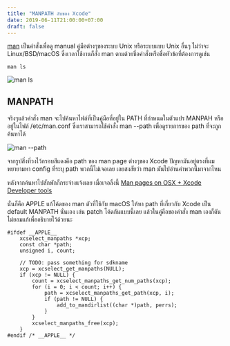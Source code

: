 ```yaml
---
title: "MANPATH ลับของ Xcode"
date: 2019-06-11T21:00:00+07:00
draft: false
---
```


[man](https://en.wikipedia.org/wiki/Man_page) เป็นคำสั่งเพื่อดู manual คู่มือต่างๆของระบบ Unix หรือระบบแบบ Unix อื่นๆ ไม่ว่าจะ Linux/BSD/macOS ซึ่งเวลาใช้งานก็สั่ง man ตามด้วยชื่อคำสั่งหรือชื่อหัวข้อที่ต้องการดูเช่น

```
man ls
```

![man ls](/man_ls.png)

## MANPATH

จริงๆแล้วคำสั่ง man จะไปค้นหาไฟล์ที่เป็นคู่มือที่อยู่ใน PATH ที่กำหนดในตัวแปร MANPAH หรืออยู่ในไฟล์ /etc/man.conf ซึ่งเราสามารถใช้คำสั่ง man --path เพื่อดูรายการของ path ที่จะถูกค้นหาได้

![man --path](/man_path.png)

จากรูปสิ่งที่วงไว้กรอบสีแดงคือ path ของ man page ต่างๆของ Xcode ปัญหามันอยู่ตรงที่ผมพยายามหา config ที่ระบุ path พวกนี้ไม่เจอเลย เลยสงสัยว่า man มันไปอ่านค่าพวกนี้มาจากไหน

หลังจากค้นหาไปสักพักก็กระจ่างแจ้งเลย เมื่อเจอลิ้งนี้ [Man pages on OSX + Xcode Developer tools](https://gist.github.com/yiding/11270916)

นั่นก็คือ APPLE แก้โค้ดของ man ตัวที่ใช้กับ macOS ให้หา path ที่เกี่ยวกับ Xcode เป็น default MANPATH นั่นเอง เล่น patch โค้ดกันแบบนี้เลย แล้วในคู่คือของคำสั่ง man เองก็ดันไม่ยอมแก้เพื่ออธิบายไว้ด้วยนะ

```
#ifdef __APPLE__
	xcselect_manpaths *xcp;
	const char *path;
	unsigned i, count;

	// TODO: pass something for sdkname
	xcp = xcselect_get_manpaths(NULL);
	if (xcp != NULL) {
		count = xcselect_manpaths_get_num_paths(xcp);
		for (i = 0; i < count; i++) {
			path = xcselect_manpaths_get_path(xcp, i);
			if (path != NULL) {
				add_to_mandirlist((char *)path, perrs);
			}
		}
		xcselect_manpaths_free(xcp);
	}
#endif /* __APPLE__ */
```
